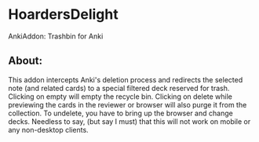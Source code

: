 # HoardersDelight
AnkiAddon: Trashbin for Anki

## About:
This addon intercepts Anki's deletion process and redirects the selected note (and related cards) to a special filtered deck reserved for trash. Clicking on empty will empty the recycle bin. Clicking on delete while previewing the cards in the reviewer or browser will also purge it from the collection. To undelete, you have to bring up the browser and change decks. Needless to say, (but say I must) that this will not work on mobile or any non-desktop clients.

